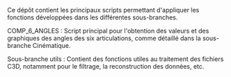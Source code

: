 Ce dépôt contient les principaux scripts permettant d'appliquer les fonctions développées dans les différentes sous-branches.

COMP_6_ANGLES : Script principal pour l'obtention des valeurs et des graphiques des angles des six articulations, comme détaillé dans la sous-branche Cinématique.

Sous-branche utils : Contient des fonctions utiles au traitement des fichiers C3D, notamment pour le filtrage, la reconstruction des données, etc.
